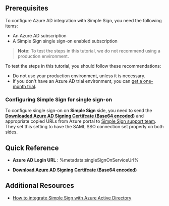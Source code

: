 ## Prerequisites

To configure Azure AD integration with Simple Sign, you need the following items:

- An Azure AD subscription
- A Simple Sign single sign-on enabled subscription

> **Note:**
> To test the steps in this tutorial, we do not recommend using a production environment.

To test the steps in this tutorial, you should follow these recommendations:

- Do not use your production environment, unless it is necessary.
- If you don't have an Azure AD trial environment, you can [get a one-month trial](https://azure.microsoft.com/pricing/free-trial/).

### Configuring Simple Sign for single sign-on

To configure single sign-on on **Simple Sign** side, you need to send the **[Downloaded Azure AD Signing Certifcate (Base64 encoded)](%metadata:certificateDownloadBase64Url%)** and appropriate copied URLs from Azure portal to [Simple Sign support team](mailto:info@simplesign.io). They set this setting to have the SAML SSO connection set properly on both sides.

## Quick Reference

* **Azure AD Login URL** : %metadata:singleSignOnServiceUrl%

* **[Download Azure AD Signing Certifcate (Base64 encoded)](%metadata:certificateDownloadBase64Url%)**

## Additional Resources

* [How to integrate Simple Sign with Azure Active Directory](https://docs.microsoft.com/azure/active-directory/saas-apps/simple-sign-tutorial)

